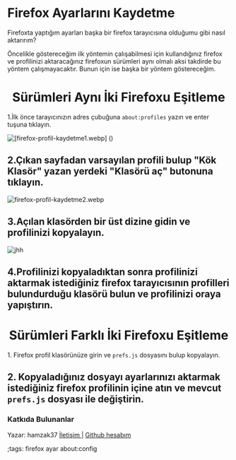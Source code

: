 # Firefox Ayarlarını Kaydetme

Firefoxta yaptığım ayarları başka bir firefox tarayıcısına olduğumu gibi nasıl aktarırım?

Öncelikle göstereceğim ilk yöntemin çalışabilmesi için kullandığınız firefox ve profilinizi aktaracağınız firefoxun sürümleri aynı olmalı aksi takdirde bu yöntem çalışmayacaktır. Bunun için ise başka bir yöntem göstereceğim.

<center><h1 style="align">Sürümleri Aynı İki Firefoxu Eşitleme</h1></center

## 1.İlk önce tarayıcınızın adres çubuğuna `about:profiles` yazın ve enter tuşuna tıklayın.

![[firefox-profil-kaydetme1.webp] ()](pictures/firefox-ayarlarini-kaydetme1.webp)

## 2.Çıkan sayfadan varsayılan profili bulup "Kök Klasör" yazan yerdeki "Klasörü aç" butonuna tıklayın.

![firefox-profil-kaydetme2.webp](pictures/firefox-ayarlarini-kaydetme2.webp)

## 3.Açılan klasörden bir üst dizine gidin ve profilinizi kopyalayın.

![jhh](pictures/firefox-ayarlarini-kaydetme3.webp)

## 4.Profilinizi kopyaladıktan sonra profilinizi aktarmak istediğiniz firefox tarayıcısının profilleri bulundurduğu klasörü bulun ve profilinizi oraya yapıştırın.

<center><h1 style="align">Sürümleri Farklı İki Firefoxu Eşitleme</h1></center

## 1. Firefox profil klasörünüze girin ve `prefs.js` dosyasını bulup kopyalayın.

## 2. Kopyaladığınız dosyayı ayarlarınızı aktarmak istediğiniz firefox profilinin içine atın ve mevcut `prefs.js` dosyası ile değiştirin.

### Katkıda Bulunanlar

Yazar: hamzak37 <a href="mailto:hamzak.hxbff@aleeas.com"> İletişim </a> | [Github hesabım](https://github.com/hamzak37) 

;tags: firefox ayar about:config
